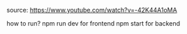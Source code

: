 source: https://www.youtube.com/watch?v=-42K44A1oMA

how to run?
npm run dev for frontend
npm start for backend